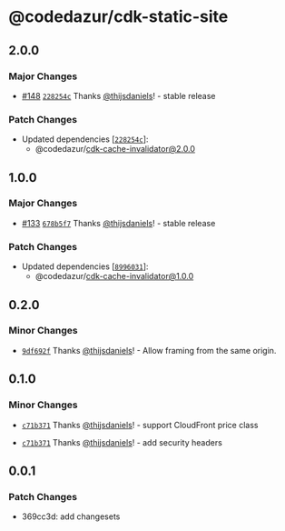 # @codedazur/cdk-static-site

## 2.0.0

### Major Changes

- [#148](https://github.com/codedazur/toolkit/pull/148) [`228254c`](https://github.com/codedazur/toolkit/commit/228254c40e2fbafe26dc6bac7e394b23390da19f) Thanks [@thijsdaniels](https://github.com/thijsdaniels)! - stable release

### Patch Changes

- Updated dependencies [[`228254c`](https://github.com/codedazur/toolkit/commit/228254c40e2fbafe26dc6bac7e394b23390da19f)]:
  - @codedazur/cdk-cache-invalidator@2.0.0

## 1.0.0

### Major Changes

- [#133](https://github.com/codedazur/toolkit/pull/133) [`678b5f7`](https://github.com/codedazur/toolkit/commit/678b5f7e0358cba7bdc0c0fc6dcb1a12658c1663) Thanks [@thijsdaniels](https://github.com/thijsdaniels)! - stable release

### Patch Changes

- Updated dependencies [[`8996031`](https://github.com/codedazur/toolkit/commit/8996031f86872cf66ab42bb0ec1629079e4cb1c2)]:
  - @codedazur/cdk-cache-invalidator@1.0.0

## 0.2.0

### Minor Changes

- [`9df692f`](https://github.com/codedazur/toolkit/commit/9df692fe2851107745c4f7d074dc43a2f56b277a) Thanks [@thijsdaniels](https://github.com/thijsdaniels)! - Allow framing from the same origin.

## 0.1.0

### Minor Changes

- [`c71b371`](https://github.com/codedazur/toolkit/commit/c71b37113d2a2b377c439ec4eeebc780689a165b) Thanks [@thijsdaniels](https://github.com/thijsdaniels)! - support CloudFront price class

- [`c71b371`](https://github.com/codedazur/toolkit/commit/c71b37113d2a2b377c439ec4eeebc780689a165b) Thanks [@thijsdaniels](https://github.com/thijsdaniels)! - add security headers

## 0.0.1

### Patch Changes

- 369cc3d: add changesets
